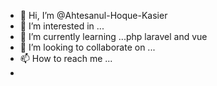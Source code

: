 - 👋 Hi, I’m @Ahtesanul-Hoque-Kasier
- 👀 I’m interested in ... 
- 🌱 I’m currently learning ...php laravel and vue
- 💞️ I’m looking to collaborate on ... 
- 📫 How to reach me ...
- 

<!---
kaiser-hoque2/kaiser-hoque2 is a ✨ special ✨ repository because its `README.md` (this file) appears on your GitHub profile.
You can click the Preview link to take a look at your changes.
--->
